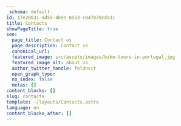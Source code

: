 ```yaml
---
_schema: default
id: 17e20631-ad55-4b9e-8553-c047839cda31
title: Contacts
showPageTitle: true
seo:
  page_title: Contact us
  page_description: Contact us
  canonical_url:
  featured_image: src/assets/images/bike-tours-in-portugal.jpg
  featured_image_alt: about us
  author_twitter_handle: foldnvit
  open_graph_type:
  no_index: false
  metas: []
content_blocks: []
slug: contacts
template: ~/layouts/Contacts.astro
language: en
content_blocks_after: []
---
```

